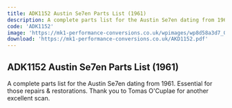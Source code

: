 ```yaml
---
title: ADK1152 Austin Se7en Parts List (1961)
description: A complete parts list for the Austin Se7en dating from 1961.  Essential for those repairs & restorations. Thank you to Tomas O'Cuplae for another excellent scan.
code: 'ADK1152'
image: 'https://mk1-performance-conversions.co.uk/wpimages/wp8d58a3d7_06.png'
download: 'https://mk1-performance-conversions.co.uk/AKD1152.pdf'
---
```


<!-- Content of the page -->

## ADK1152 Austin Se7en Parts List (1961)

A complete parts list for the Austin Se7en dating from 1961.  Essential for those repairs & restorations. Thank you to Tomas O'Cuplae for another excellent scan.

